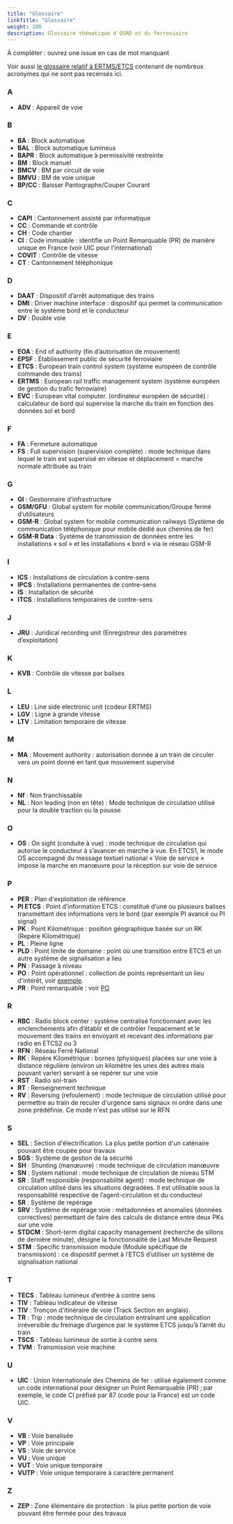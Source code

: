 ```yaml
---
title: "Glossaire"
linkTitle: "Glossaire"
weight: 100
description: Glossaire thématique d'OSRD et du ferroviaire
---
```


À compléter : ouvrez une issue en cas de mot manquant

Voir aussi [le glossaire relatif à ERTMS/ETCS][etcs] contenant de nombreux
acronymes qui ne sont pas recensés ici.

### A

- **ADV** : Appareil de voie

### B

- **BA** : Block automatique
- **BAL** : Block automatique lumineux
- **BAPR** : Block automatique à permissivité restreinte
- **BM** : Block manuel
- **BMCV** : BM par circuit de voie
- **BMVU** : BM de voie unique
- **BP/CC** : Baisser Pantographe/Couper Courant

### C

- **CAPI** : Cantonnement assisté par informatique
- **CC** : Commande et contrôle
- **CH** : Code chantier
- **CI** : Code immuable : identifie un Point Remarquable (PR) de manière unique en
France (voir UIC pour l'international)
- **COVIT** : Contrôle de vitesse
- **CT** : Cantonnement téléphonique

### D

- **DAAT** : Dispositif d’arrêt automatique des trains
- **DMI** : Driver machine interface : dispositif qui permet la communication entre le système bord et le conducteur
- **DV** : Double voie

### E

- **EOA** : End of authority (fin d’autorisation de mouvement)
- **EPSF** : Établissement public de sécurité ferroviaire
- **ETCS** : European train control system (système européen de contrôle commande des trains)
- **ERTMS** : European rail traffic management system (système européen de gestion du trafic ferroviaire)
- **EVC** : European vital computer. (ordinateur européen de sécurité) : calculateur de bord qui supervise la marche du train en fonction des données sol et bord

### F

- **FA** : Fermeture automatique
- **FS** : Full supervision (supervision complète) : mode technique dans lequel le train est supervisé en vitesse et déplacement = marche normale attribuée au train

### G

- **GI** : Gestionnaire d’infrastructure
- **GSM/GFU** : Global system for mobile communication/Groupe fermé d’utilisateurs
- **GSM-R** : Global system for mobile communication railways (Système de communication téléphonique pour mobile dédié aux chemins de fer)
- **GSM-R Data** : Système de transmission de données entre les installations « sol » et les installations « bord » via le réseau GSM-R

### I

- **ICS** : Installations de circulation à contre-sens
- **IPCS** : Installations permanentes de contre-sens
- **IS** : Installation de sécurité
- **ITCS** : Installations temporaires de contre-sens

### J

- **JRU** : Juridical recording unit (Enregistreur des paramètres d’exploitation)

### K

- **KVB** : Contrôle de vitesse par balises

### L

- **LEU** : Line side electronic unit (codeur ERTMS)
- **LGV** : Ligne à grande vitesse
- **LTV** : Limitation temporaire de vitesse

### M

- **MA** : Movement authority : autorisation donnée à un train de circuler vers un point donné en tant que mouvement supervisé

### N

- **Nf** : Non franchissable
- **NL** : Non leading (non en tête) : Mode technique de circulation utilisé pour la double traction ou la pousse

### O

- **OS** : On sight (conduite à vue) : mode technique de circulation qui autorise le conducteur à s’avancer en marche à vue. En ETCS1, le mode OS accompagné du message textuel national « Voie de service » impose la marche en manœuvre pour la réception sur voie de service

### P

- **PER** : Plan d'exploitation de référence
- **PI ETCS** : Point d’information ETCS : constitué d’une ou plusieurs balises transmettant des informations vers le bord (par exemple PI avancé ou PI signal)
- **PK** : Point Kilométrique : position géographique basée sur un RK (Repère Kilométrique)
- **PL** : Pleine ligne
- **PLD** : Point limite de domaine : point où une transition entre ETCS et un autre système de signalisation a lieu
- **PN** : Passage à niveau
- **PO** : Point opérationnel : collection de points représentant un lieu d'intérêt, voir [exemple](../../explanation/models/data-models-full-example/#points-opérationnels-operationalpoints).
- **PR** : Point remarquable : voir [PO](#p)

### R

- **RBC** : Radio block center : système centralisé fonctionnant avec les enclenchements afin d’établir et de contrôler l’espacement et le mouvement des trains en envoyant et recevant des informations par radio en ETCS2 ou 3
- **RFN** : Réseau Ferré National
- **RK** : Repère Kilométrique : bornes (physiques) placées sur une voie à distance régulière (environ un kilomètre les unes des autres mais pouvant varier) servant à se repérer sur une voie
- **RST** : Radio sol-train
- **RT** : Renseignement technique
- **RV** : Reversing (refoulement) : mode technique de circulation utilisé pour permettre au train de reculer d'urgence sans signaux ni ordre dans une zone prédéfinie. Ce mode n'est pas utilisé sur le RFN

### S

- **SEL** : Section d'électrification. La plus petite portion d'un caténaire pouvant être coupée pour travaux
- **SGS** : Système de gestion de la sécurité
- **SH** : Shunting (manœuvre) : mode technique de circulation manœuvre
- **SN** : System national : mode technique de circulation de niveau STM
- **SR** : Staff responsible (responsabilité agent) : mode technique de circulation utilisé dans les situations dégradées. Il est utilisable sous la responsabilité respective de l’agent-circulation et du conducteur
- **SR** : Système de repérage
- **SRV** : Système de repérage voie : métadonnées et anomalies (données correctives) permettant de faire des calculs de distance entre deux PKs sur une voie
- **STDCM** : Short-term digital capacity management (recherche de sillons de dernière minute), désigne la fonctionnalité de Last Minute Request
- **STM** : Specific transmission module (Module spécifique de transmission) : ce dispositif permet à l’ETCS d’utiliser un système de signalisation national

### T

- **TECS** : Tableau lumineux d’entrée à contre sens
- **TIV** : Tableau indicateur de vitesse
- **TIV** : Tronçon d'itinéraire de voie (Track Section en anglais).
- **TR** : Trip : mode technique de circulation entraînant une application irréversible du freinage d’urgence par le système ETCS jusqu’à l’arrêt du train
- **TSCS** : Tableau lumineux de sortie à contre sens
- **TVM** : Transmission voie machine

### U

- **UIC** : Union Internationale des Chemins de fer : utilisé également comme un code international pour désigner un Point Remarquable (PR) ; par exemple, le code CI préfixé par 87 (code pour la France) est un code UIC.

### V

- **VB** : Voie banalisée
- **VP** : Voie principale
- **VS** : Voie de service
- **VU** : Voie unique
- **VUT** : Voie unique temporaire
- **VUTP** : Voie unique temporaire à caractère permanent

### Z

- **ZEP** : Zone élémentaire de protection : la plus petite portion de voie pouvant être fermée pour des travaux

[etcs]: https://www.era.europa.eu/system/files/2023-01/sos3_index003_-_subset-023_v330.pdf

